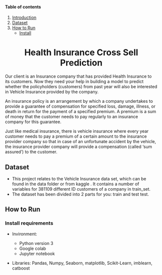 #### Table of contents
1. [Introduction](#introduction)
2. [Dataset](#dataset)
3. [How to Run](#quickstart)
   - [Install](#install)
 

<p align="center">
  <h1 align="center", id="introduction"> Health Insurance Cross Sell Prediction </h1></p>
  
Our client is an Insurance company that has provided Health Insurance to its customers. Now they need your help in building a model to predict whether the policyholders (customers) from past year will also be interested in Vehicle Insurance provided by the company.

An insurance policy is an arrangement by which a company undertakes to provide a guarantee of compensation for specified loss, damage, illness, or death in return for the payment of a specified premium. A premium is a sum of money that the customer needs to pay regularly to an insurance company for this guarantee.

Just like medical insurance, there is vehicle insurance where every year customer needs to pay a premium of a certain amount to the insurance provider company so that in case of an unfortunate accident by the vehicle, the insurance provider company will provide a compensation (called ‘sum assured’) to the customer.

## Dataset<a name="dataset"></a>
* This project relates to the Vehicle Insurance data set, which can be found in the data folder or from kaggle . It contains a number of variables for 381109 different ID customers of a company in train_set. 
* The dataset has been divided into 2 parts for you: train and test test.

## How to Run<a name="run"></a>
### Install requirements <a name="install"></a>
- Invironment: 
   + Python version 3
   + Google colab
   + Jupyter notebook

- Libraries: Pandas, Numpy, Seaborn, matplotlib, Scikit-Learn, imblearn, catboost
